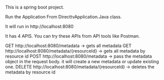 This is a spring boot project.

Run the Application From DirecttvApplication.Java class.

It will run in http://localhost:8080

It has 4 APIS. You can try these APIs from API tools like Postman.

GET http://localhost:8080/metadata -> gets all metadata
GET http://localhost:8080/metadata/{resourceId} -> gets all metadata by resource id
POST http://localhost:8080/metadata -> pass the metadata object in the request body. it will create a new metadata or update existing one.
DELETE http://localhost:8080/metadata/{resourceId} -> deletes the metadata by resource id